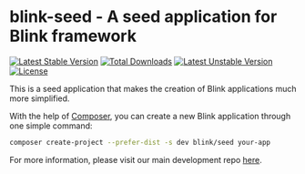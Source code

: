 blink-seed - A seed application for Blink framework
===================================================

[![Latest Stable Version](https://poser.pugx.org/blink/seed/v/stable)](https://packagist.org/packages/blink/seed) 
[![Total Downloads](https://poser.pugx.org/blink/seed/downloads)](https://packagist.org/packages/blink/seed) 
[![Latest Unstable Version](https://poser.pugx.org/blink/seed/v/unstable)](https://packagist.org/packages/blink/seed) 
[![License](https://poser.pugx.org/blink/seed/license)](https://packagist.org/packages/blink/seed)

This is a seed application that makes the creation of Blink applications much more simplified.

With the help of [Composer](https://getcomposer.org), you can create a new Blink application through one simple command:

```bash
composer create-project --prefer-dist -s dev blink/seed your-app
```

For more information, please visit our main  development repo [here](https://github.com/bixuehujin/blink).
